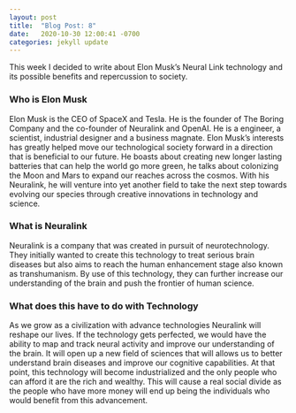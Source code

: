 ```yaml
---
layout: post
title:  "Blog Post: 8"
date:   2020-10-30 12:00:41 -0700
categories: jekyll update
---
```


This week I decided to write about Elon Musk’s Neural Link technology and its possible benefits and repercussion to society.
### Who is Elon Musk
Elon Musk is the CEO of SpaceX and Tesla. He is the founder of The Boring Company and the co-founder of Neuralink and OpenAI.  He is a engineer, a scientist, industrial designer and a business magnate. Elon Musk’s interests has greatly helped move our technological society forward in a direction that is beneficial to our future. He boasts about creating new longer lasting batteries that can help the world go more green, he talks about colonizing the Moon and Mars to expand our reaches across the cosmos. With his Neuralink, he will venture into yet another field to take the next step towards evolving our species through creative innovations in technology and science.
### What is Neuralink
Neuralink is a company that was created in pursuit of neurotechnology. They initially wanted to create this technology to treat serious brain diseases but also aims to reach the human enhancement stage also known as transhumanism. By use of this technology, they can further increase our understanding of the brain and push the frontier of human science.
### What does this have to do with Technology
As we grow as a civilization with advance technologies Neuralink will reshape our lives. If the technology gets perfected, we would have the ability to map and track neural activity and improve our understanding of the brain. It will open up a new field of sciences that will allows us to better understand brain diseases and improve our cognitive capabilities. At that point, this technology will become industrialized and the only people who can afford it are the rich and wealthy. This will cause a real social divide as the people who have more money will end up being the individuals who would benefit from this advancement. 
